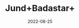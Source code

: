 ---
title: 'Jund+Badastar+'
date: '2022-08-25' 
metatag: '' 
inventory: '0' 
draft: false 
# meta description 
shortDescripton: ''
description: 'Herb'
longdescription: ''
featured: True
# product Price
price: '2000.0'
# Product Short Description
shortDescription: ''
productID: '2C8D956D-5424-ED11-9968-005056B3A416'
type: 'products'
category: 'Herb' 
thumnailproduct: 'https://aminsaddiquidawakhana.eralive.net/images/products/2C8D956D-5424-ED11-9968-005056B3A4161.png' 
images:
  - image: 'images/products/2C8D956D-5424-ED11-9968-005056B3A4161.png'  
Variants:
---